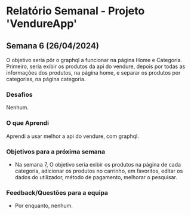 # Relatório Semanal - Projeto 'VendureApp'

## Semana 6 (26/04/2024)

O objetivo seria pôr o graphql a funcionar na página Home e Categoria. Primeiro, seria exibir os produtos da api do vendure, depois por todas as informações dos produtos, na página home, e separar os produtos por categorias, na página categoria.

### Desafios

Nenhum.

### O que Aprendi

Aprendi a usar melhor a api do vendure, com graphql.

### Objetivos para a próxima semana

- Na semana 7, O objetivo seria exibir os produtos na página de cada categoria, adicionar os produtos no carrinho, em favoritos, editar os dados do utilizador, método de pagamento, melhorar o pesquisar. 

### Feedback/Questões para a equipa

- Por enquanto, nenhum.
